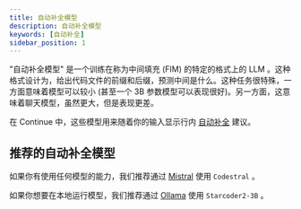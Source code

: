 ```yaml
---
title: 自动补全模型
description: 自动补全模型
keywords: [自动补全]
sidebar_position: 1
---
```


"自动补全模型" 是一个训练在称为中间填充 (FIM) 的特定的格式上的 LLM 。这种格式设计为，给出代码文件的前缀和后缀，预测中间是什么。这种任务很特殊，一方面意味着模型可以较小 (甚至一个 3B 参数模型可以表现很好)。另一方面，这意味着聊天模型，虽然更大，但是表现更差。

在 Continue 中，这些模型用来随着你的输入显示行内 [自动补全](../../autocomplete/how-to-use-it.md) 建议。

## 推荐的自动补全模型

如果你有使用任何模型的能力，我们推荐通过 [Mistral](../model-providers/top-level/mistral.md#自动补全模型) 使用 `Codestral` 。

如果你想要在本地运行模型，我们推荐通过 [Ollama](../model-providers/top-level/ollama.md#自动补全模型) 使用 `Starcoder2-3B` 。
